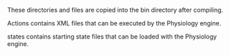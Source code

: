 These directories and files are copied into the bin directory after compiling.

Actions contains XML files that can be executed by the Physiology engine.

states contains starting state files that can be loaded with the Physiology engine.
